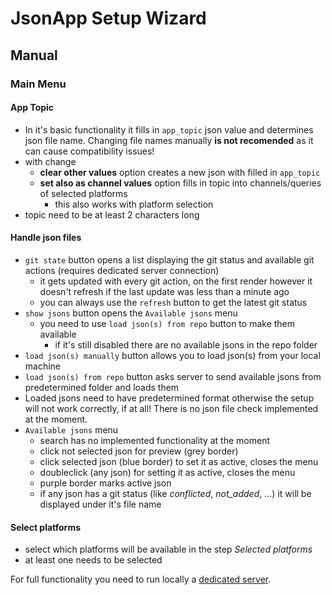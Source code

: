 # JsonApp Setup Wizard

## Manual

### Main Menu

#### App Topic

  - In it's basic functionality it fills in `app_topic` json value and determines json file name. Changing file names manually **is not recomended** as it can cause compatibility issues!
  - with change
      - **clear other values** option creates a new json with filled in `app_topic`
      - **set also as channel values** option fills in topic into channels/queries of selected platforms
          - this also works with platform selection
  - topic need to be at least 2 characters long

#### Handle json files

  - `git state` button opens a list displaying the git status and available git actions (requires dedicated server connection)
      - it gets updated with every git action, on the first render however it doesn't refresh if the last update was less than a minute ago
      - you can always use the `refresh` button to get the latest git status
  - `show jsons` button opens the `Available jsons` menu
      - you need to use `load json(s) from repo` button to make them available
          - if it's still disabled there are no available jsons in the repo folder
  - `load json(s) manually` button allows you to load json(s) from your local machine
  - `load json(s) from repo` button asks server to send available jsons from predetermined folder and loads them
  - Loaded jsons need to have predetermined format otherwise the setup will not work correctly, if at all! There is no json file check implemented at the moment.
  - `Available jsons` menu
      - search has no implemented functionality at the moment
      - click not selected json for preview (grey border)
      - click selected json (blue border) to set it as active, closes the menu
      - doubleclick (any json) for setting it as active, closes the menu
      - purple border marks active json
      - if any json has a git status (like *conflicted*, *not_added*, ...) it will be displayed under it's file name

#### Select platforms

  - select which platforms will be available in the step *Selected platforms*
  - at least one needs to be selected

For full functionality you need to run locally a [dedicated server](https://github.com/kredenc6/setupWizardLocalServer2).

